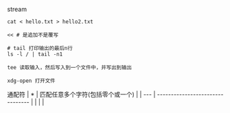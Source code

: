 stream
```shell
cat < hello.txt > hello2.txt

<< # 是追加不是覆写

# tail 打印输出的最后n行
ls -l / | tail -n1

tee 读取输入，然后写入到一个文件中，并写出到输出

xdg-open 打开文件
```


通配符
| *   | 匹配任意多个字符(包括零个或一个) |
| --- | -------------------------------- |
|     |                                  |